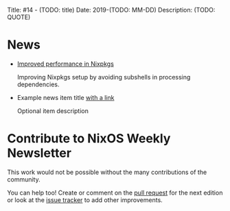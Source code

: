 Title: #14 - (TODO: title)
Date: 2019-(TODO: MM-DD)
Description: (TODO: QUOTE)

# News

- [Improved performance in Nixpkgs](https://matthewbauer.us/blog/avoid-subshells.html)

  Improving Nixpkgs setup by avoiding subshells in processing dependencies.

- Example news item title [with a link](http://example.com)

  Optional item description


# Contribute to NixOS Weekly Newsletter

This work would not be possible without the many contributions of the community.

You can help too! Create or comment on the [pull request](https://github.com/NixOS/nixos-weekly/pulls)
for the next edition or look at the
[issue tracker](https://github.com/NixOS/nixos-weekly/issues) to add other improvements.

